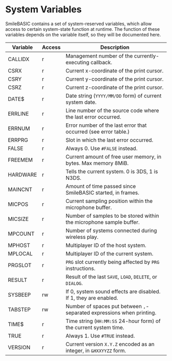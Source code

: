 # System Variables #
SmileBASIC contains a set of system-reserved variables, which allow access to certain system-state
function at runtime.
The function of these variables depends on the variable itself, so they will be documented here.

|Variable|Access|Description                                                          |
|--------|------|---------------------------------------------------------------------|
|CALLIDX |  r   |Management number of the currently-executing callback.               |
|  CSRX  |  r   |Current x-coordinate of the print cursor.                            |
|  CSRY  |  r   |Current y-coordinate of the print cursor.                            |
|  CSRZ  |  r   |Current z-coordinate of the print cursor.                            |
|  DATE$ |  r   |Date string (`YYYY/MM/DD` form) of current system date.              |
|ERRLINE |  r   |Line number of the source code where the last error occurred.        |
| ERRNUM |  r   |Error number of the last error that occurred (see error table.)      |
| ERRPRG |  r   |Slot in which the last error occurred.                               |
| FALSE  |  r   |Always 0. Use `#FALSE` instead.                                      |
|FREEMEM |  r   |Current amount of free user memory, in bytes. Max memory 8MiB.       |
|HARDWARE|  r   |Tells the current system. 0 is 3DS, 1 is N3DS.                       |
|MAINCNT |  r   |Amount of time passed since SmileBASIC started, in frames.           |
| MICPOS |  r   |Current sampling position within the microphone buffer.              |
|MICSIZE |  r   |Number of samples to be stored within the microphone sample buffer.  |
|MPCOUNT |  r   |Number of systems connected during wireless play.                    |
| MPHOST |  r   |Multiplayer ID of the host system.                                   |
|MPLOCAL |  r   |Multiplayer ID of the current system.                                |
|PRGSLOT |  r   |`PRG` slot currently being affected by `PRG` instructions.           |
|RESULT  |  r   |Result of the last `SAVE`, `LOAD`, `DELETE`, or `DIALOG`.            |
|SYSBEEP |  rw  |If 0, system sound effects are disabled. If 1, they are enabled.     |
|TABSTEP |  rw  |Number of spaces put between `,`-separated expressions when printing.|
|  TIME$ |  r   |Time string (`HH:MM:SS` 24-hour form) of the current system time.    |
|  TRUE  |  r   |Always 1. Use `#TRUE` instead.                                       |
|VERSION |  r   |Current version `X.Y.Z` encoded as an integer, in `&HXXYYZZ` form.   |
